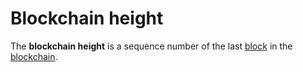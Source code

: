 # Blockchain height

The **blockchain height** is a sequence number of the last [block](/en/blockchain/block/) in the [blockchain](/en/blockchain/blockchain/).
